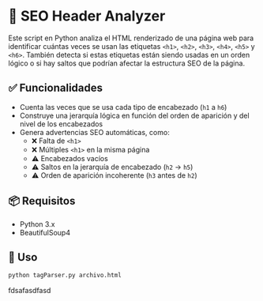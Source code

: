 # 🧠 SEO Header Analyzer

Este script en Python analiza el HTML renderizado de una página web para identificar cuántas veces se usan las etiquetas `<h1>`, `<h2>`, `<h3>`, `<h4>`, `<h5>` y `<h6>`. También detecta si estas etiquetas están siendo usadas en un orden lógico o si hay saltos que podrían afectar la estructura SEO de la página.

## ✅ Funcionalidades

- Cuenta las veces que se usa cada tipo de encabezado (`h1` a `h6`)
- Construye una jerarquía lógica en función del orden de aparición y del nivel de los encabezados
- Genera advertencias SEO automáticas, como:
  - ❌ Falta de `<h1>`
  - ❌ Múltiples `<h1>` en la misma página
  - ⚠️ Encabezados vacíos
  - ⚠️ Saltos en la jerarquía de encabezado (`h2` → `h5`)
  - ⚠️ Orden de aparición incoherente (`h3` antes de `h2`)

## 📦 Requisitos

  - Python 3.x
  - BeautifulSoup4

## 🧪 Uso

```bash
python tagParser.py archivo.html
```

fdsafasdfasd

